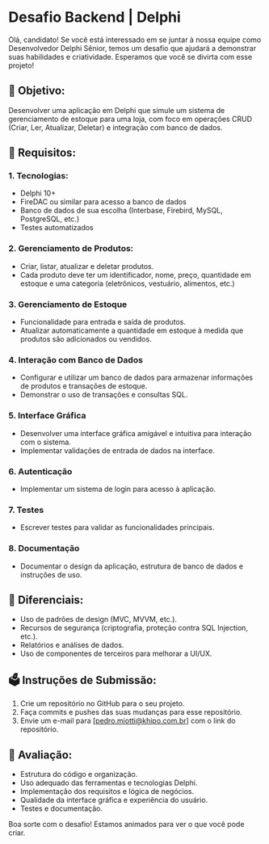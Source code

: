 # Desafio Backend | Delphi

Olá, candidato! Se você está interessado em se juntar à nossa equipe como Desenvolvedor Delphi Sênior, temos um desafio que ajudará a demonstrar suas habilidades e criatividade. Esperamos que você se divirta com esse projeto!

## 🚀 Objetivo:

Desenvolver uma aplicação em Delphi que simule um sistema de gerenciamento de estoque para uma loja, com foco em operações CRUD (Criar, Ler, Atualizar, Deletar) e integração com banco de dados.

## 📜 Requisitos:

### 1. Tecnologias:

- Delphi 10+
- FireDAC ou similar para acesso a banco de dados
- Banco de dados de sua escolha (Interbase, Firebird, MySQL, PostgreSQL, etc.)
- Testes automatizados

### 2. Gerenciamento de Produtos:
- Criar, listar, atualizar e deletar produtos.
- Cada produto deve ter um identificador, nome, preço, quantidade em estoque e uma categoria (eletrônicos, vestuário, alimentos, etc.)

### 3. Gerenciamento de Estoque
- Funcionalidade para entrada e saída de produtos.
- Atualizar automaticamente a quantidade em estoque à medida que produtos são adicionados ou vendidos.

### 4. Interação com Banco de Dados
- Configurar e utilizar um banco de dados para armazenar informações de produtos e transações de estoque.
- Demonstrar o uso de transações e consultas SQL.

### 5. Interface Gráfica
- Desenvolver uma interface gráfica amigável e intuitiva para interação com o sistema.
- Implementar validações de entrada de dados na interface.

### 6. Autenticação
- Implementar um sistema de login para acesso à aplicação.

### 7. Testes
- Escrever testes para validar as funcionalidades principais.

### 8. Documentação
- Documentar o design da aplicação, estrutura de banco de dados e instruções de uso.

## 🥇 Diferenciais:

- Uso de padrões de design (MVC, MVVM, etc.).
- Recursos de segurança (criptografia, proteção contra SQL Injection, etc.).
- Relatórios e análises de dados.
- Uso de componentes de terceiros para melhorar a UI/UX.

## 🗳️ Instruções de Submissão:

1. Crie um repositório no GitHub para o seu projeto.
2. Faça commits e pushes das suas mudanças para esse repositório.
3. Envie um e-mail para [pedro.miotti@khipo.com.br] com o link do repositório.

## 🧪 Avaliação:

- Estrutura do código e organização.
- Uso adequado das ferramentas e tecnologias Delphi.
- Implementação dos requisitos e lógica de negócios.
- Qualidade da interface gráfica e experiência do usuário.
- Testes e documentação.

Boa sorte com o desafio! Estamos animados para ver o que você pode criar.
